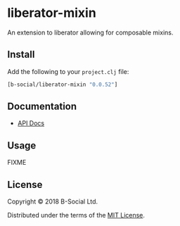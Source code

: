 # liberator-mixin

An extension to liberator allowing for composable mixins.

## Install

Add the following to your `project.clj` file:

```clj
[b-social/liberator-mixin "0.0.52"]
```

## Documentation

* [API Docs](http://b-social.github.io/liberator-mixin)

## Usage

FIXME

## License

Copyright © 2018 B-Social Ltd.

Distributed under the terms of the 
[MIT License](http://opensource.org/licenses/MIT).
